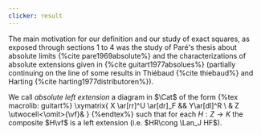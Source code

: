 ```yaml
---
clicker: result
---
```


The main motivation for our definition and our study of exact squares, as exposed through sections 1 to 4 was the study of Paré's thesis about absolute limits {%cite pare1969absolute%} and the characterizations of absolute extensions given in {%cite guitart1977absolues%} (partially continuing on the line of some results in Thiébaud {%cite thiebaud%} and Harting {%cite harting1977distributoren%}).

We call *absolute left extension* a diagram in $\Cat$ of the form
{%tex macrolib: guitart%}
\xymatrix{
 X \ar[rr]^U \ar[dr]_F &&  Y\ar[dl]^R \\
&  Z \utwocell<\omit>{\vf}&
}
{%endtex%}
such that for each $H:  Z\to K$ the composite $H\vf$ is a left extension (i.e. $HR\cong \Lan_J HF$).
